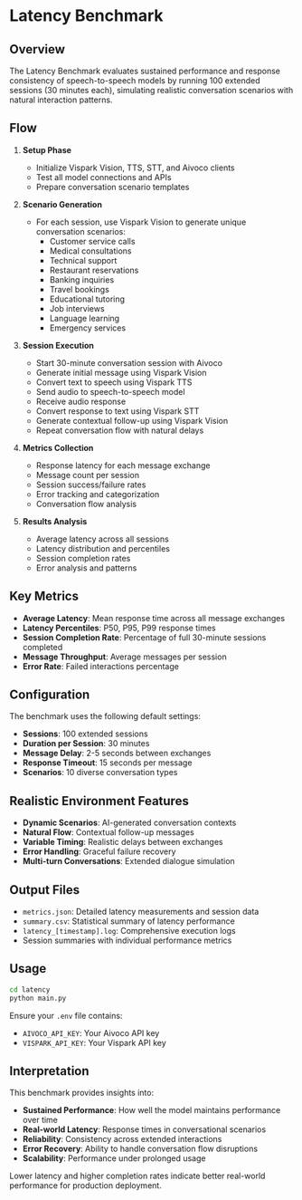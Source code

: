 # Latency Benchmark

## Overview
The Latency Benchmark evaluates sustained performance and response consistency of speech-to-speech models by running 100 extended sessions (30 minutes each), simulating realistic conversation scenarios with natural interaction patterns.

## Flow

1. **Setup Phase**
   - Initialize Vispark Vision, TTS, STT, and Aivoco clients
   - Test all model connections and APIs
   - Prepare conversation scenario templates

2. **Scenario Generation**
   - For each session, use Vispark Vision to generate unique conversation scenarios:
     - Customer service calls
     - Medical consultations
     - Technical support
     - Restaurant reservations
     - Banking inquiries
     - Travel bookings
     - Educational tutoring
     - Job interviews
     - Language learning
     - Emergency services

3. **Session Execution**
   - Start 30-minute conversation session with Aivoco
   - Generate initial message using Vispark Vision
   - Convert text to speech using Vispark TTS
   - Send audio to speech-to-speech model
   - Receive audio response
   - Convert response to text using Vispark STT
   - Generate contextual follow-up using Vispark Vision
   - Repeat conversation flow with natural delays

4. **Metrics Collection**
   - Response latency for each message exchange
   - Message count per session
   - Session success/failure rates
   - Error tracking and categorization
   - Conversation flow analysis

5. **Results Analysis**
   - Average latency across all sessions
   - Latency distribution and percentiles
   - Session completion rates
   - Error analysis and patterns

## Key Metrics

- **Average Latency**: Mean response time across all message exchanges
- **Latency Percentiles**: P50, P95, P99 response times
- **Session Completion Rate**: Percentage of full 30-minute sessions completed
- **Message Throughput**: Average messages per session
- **Error Rate**: Failed interactions percentage

## Configuration

The benchmark uses the following default settings:
- **Sessions**: 100 extended sessions
- **Duration per Session**: 30 minutes
- **Message Delay**: 2-5 seconds between exchanges
- **Response Timeout**: 15 seconds per message
- **Scenarios**: 10 diverse conversation types

## Realistic Environment Features

- **Dynamic Scenarios**: AI-generated conversation contexts
- **Natural Flow**: Contextual follow-up messages
- **Variable Timing**: Realistic delays between exchanges
- **Error Handling**: Graceful failure recovery
- **Multi-turn Conversations**: Extended dialogue simulation

## Output Files

- `metrics.json`: Detailed latency measurements and session data
- `summary.csv`: Statistical summary of latency performance
- `latency_[timestamp].log`: Comprehensive execution logs
- Session summaries with individual performance metrics

## Usage

```bash
cd latency
python main.py
```

Ensure your `.env` file contains:
- `AIVOCO_API_KEY`: Your Aivoco API key
- `VISPARK_API_KEY`: Your Vispark API key

## Interpretation

This benchmark provides insights into:
- **Sustained Performance**: How well the model maintains performance over time
- **Real-world Latency**: Response times in conversational scenarios
- **Reliability**: Consistency across extended interactions
- **Error Recovery**: Ability to handle conversation flow disruptions
- **Scalability**: Performance under prolonged usage

Lower latency and higher completion rates indicate better real-world performance for production deployment.
